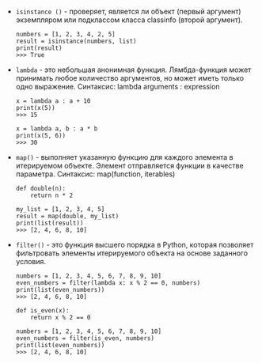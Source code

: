 - `isinstance ()` - проверяет, является ли объект (первый аргумент) экземпляром или подклассом класса classinfo (второй аргумент).

	```
	numbers = [1, 2, 3, 4, 2, 5]
	result = isinstance(numbers, list)
	print(result)
	>>> True

- `lambda` - это небольшая анонимная функция. Лямбда-функция может принимать любое количество аргументов, но может иметь только одно выражение.
Синтаксис: lambda arguments : expression

	```
	x = lambda a : a + 10
	print(x(5))
	>>> 15

	x = lambda a, b : a * b
	print(x(5, 6))
	>>> 30

- `map()` - выполняет указанную функцию для каждого элемента в итерируемом объекте. Элемент отправляется функции в качестве параметра.
Синтаксис: map(function, iterables)

	```
	def double(n):
	    return n * 2

	my_list = [1, 2, 3, 4, 5]
	result = map(double, my_list)
	print(list(result))
	>>> [2, 4, 6, 8, 10]

- `filter()` - это функция высшего порядка в Python, которая позволяет фильтровать элементы итерируемого объекта на основе заданного условия.

	```
	numbers = [1, 2, 3, 4, 5, 6, 7, 8, 9, 10]
	even_numbers = filter(lambda x: x % 2 == 0, numbers)
	print(list(even_numbers))
	>>> [2, 4, 6, 8, 10]

	def is_even(x):
	    return x % 2 == 0

	numbers = [1, 2, 3, 4, 5, 6, 7, 8, 9, 10]
	even_numbers = filter(is_even, numbers)
	print(list(even_numbers))
	>>> [2, 4, 6, 8, 10]
